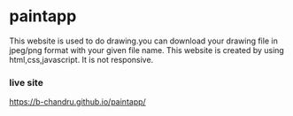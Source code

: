 # paintapp
This website is used to do drawing.you can download your drawing file in jpeg/png format with your given file name.
This website is created by using html,css,javascript.
It is not responsive.

### live site

https://b-chandru.github.io/paintapp/
